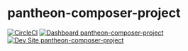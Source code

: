 # pantheon-composer-project

[![CircleCI](https://circleci.com/gh/phanmn1/pantheon-composer-project.svg?style=shield)](https://circleci.com/gh/phanmn1/pantheon-composer-project)
[![Dashboard pantheon-composer-project](https://img.shields.io/badge/dashboard-pantheon_composer_project-yellow.svg)](https://dashboard.pantheon.io/sites/5e0051a8-f3da-4a5b-84ca-f16a551250c6#dev/code)
[![Dev Site pantheon-composer-project](https://img.shields.io/badge/site-pantheon_composer_project-blue.svg)](http://dev-pantheon-composer-project.pantheonsite.io/)